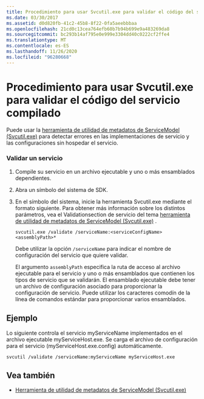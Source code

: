 ```yaml
---
title: Procedimiento para usar Svcutil.exe para validar el código del servicio compilado
ms.date: 03/30/2017
ms.assetid: d0d820fb-41c2-45b8-8f22-0fa5aeebbbaa
ms.openlocfilehash: 21cd0c13cea764efb60b7b94b699e9a483269da8
ms.sourcegitcommit: bc293b14af795e0e999e3304dd40c0222cf2ffe4
ms.translationtype: MT
ms.contentlocale: es-ES
ms.lasthandoff: 11/26/2020
ms.locfileid: "96280668"
---
```

# <a name="how-to-use-svcutilexe-to-validate-compiled-service-code"></a>Procedimiento para usar Svcutil.exe para validar el código del servicio compilado

Puede usar la [herramienta de utilidad de metadatos de ServiceModel (Svcutil.exe)](../servicemodel-metadata-utility-tool-svcutil-exe.md) para detectar errores en las implementaciones de servicio y las configuraciones sin hospedar el servicio.  
  
### <a name="to-validate-a-service"></a>Validar un servicio  
  
1. Compile su servicio en un archivo ejecutable y uno o más ensamblados dependientes.  
  
2. Abra un símbolo del sistema de SDK.  
  
3. En el símbolo del sistema, inicie la herramienta Svcutil.exe mediante el formato siguiente. Para obtener más información sobre los distintos parámetros, vea el Validationsection de servicio del tema [herramienta de utilidad de metadatos de ServiceModel (Svcutil.exe)](../servicemodel-metadata-utility-tool-svcutil-exe.md) .  
  
    ```console
    svcutil.exe /validate /serviceName:<serviceConfigName>  <assemblyPath>*  
    ```  
  
     Debe utilizar la opción `/serviceName` para indicar el nombre de configuración del servicio que quiere validar.  
  
     El argumento `assemblyPath` especifica la ruta de acceso al archivo ejecutable para el servicio y uno o más ensamblados que contienen los tipos de servicio que se validarán. El ensamblado ejecutable debe tener un archivo de configuración asociado para proporcionar la configuración de servicio. Puede utilizar los caracteres comodín de la línea de comandos estándar para proporcionar varios ensamblados.  
  
## <a name="example"></a>Ejemplo  

 Lo siguiente controla el servicio myServiceName implementados en el archivo ejecutable myServiceHost.exe.  Se carga el archivo de configuración para el servicio (myServiceHost.exe.config) automáticamente.  
  
```console  
svcutil /validate /serviceName:myServiceName myServiceHost.exe  
```  
  
## <a name="see-also"></a>Vea también

- [Herramienta de utilidad de metadatos de ServiceModel (Svcutil.exe)](../servicemodel-metadata-utility-tool-svcutil-exe.md)
